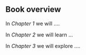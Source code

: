 ## Book overview

In *Chapter 1* we will ....

In *Chapter 2* we will learn ...

In *Chapter 3* we will explore ....

